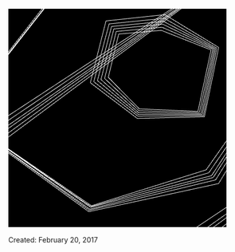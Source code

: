 ![alt tag](https://github.com/OwenTheBell/Splashes/blob/master/Splashes.gif)

Created: February 20, 2017